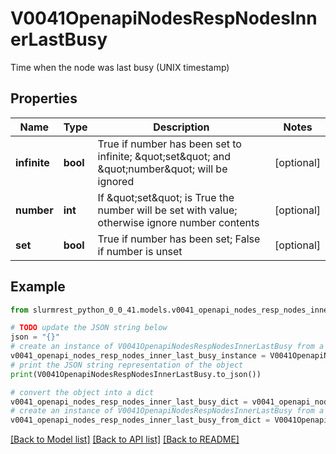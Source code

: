 # V0041OpenapiNodesRespNodesInnerLastBusy

Time when the node was last busy (UNIX timestamp)

## Properties

Name | Type | Description | Notes
------------ | ------------- | ------------- | -------------
**infinite** | **bool** | True if number has been set to infinite; \&quot;set\&quot; and \&quot;number\&quot; will be ignored | [optional] 
**number** | **int** | If \&quot;set\&quot; is True the number will be set with value; otherwise ignore number contents | [optional] 
**set** | **bool** | True if number has been set; False if number is unset | [optional] 

## Example

```python
from slurmrest_python_0_0_41.models.v0041_openapi_nodes_resp_nodes_inner_last_busy import V0041OpenapiNodesRespNodesInnerLastBusy

# TODO update the JSON string below
json = "{}"
# create an instance of V0041OpenapiNodesRespNodesInnerLastBusy from a JSON string
v0041_openapi_nodes_resp_nodes_inner_last_busy_instance = V0041OpenapiNodesRespNodesInnerLastBusy.from_json(json)
# print the JSON string representation of the object
print(V0041OpenapiNodesRespNodesInnerLastBusy.to_json())

# convert the object into a dict
v0041_openapi_nodes_resp_nodes_inner_last_busy_dict = v0041_openapi_nodes_resp_nodes_inner_last_busy_instance.to_dict()
# create an instance of V0041OpenapiNodesRespNodesInnerLastBusy from a dict
v0041_openapi_nodes_resp_nodes_inner_last_busy_from_dict = V0041OpenapiNodesRespNodesInnerLastBusy.from_dict(v0041_openapi_nodes_resp_nodes_inner_last_busy_dict)
```
[[Back to Model list]](../README.md#documentation-for-models) [[Back to API list]](../README.md#documentation-for-api-endpoints) [[Back to README]](../README.md)


